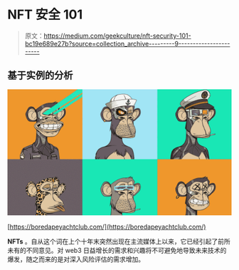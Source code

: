 # NFT 安全 101

> 原文：<https://medium.com/geekculture/nft-security-101-bc19e689e27b?source=collection_archive---------9----------------------->

## 基于实例的分析

![](img/b40190efe30d49394afe027f29727863.png)

[https://boredapeyachtclub.com/](https://boredapeyachtclub.com/)

**NFTs** 。自从这个词在上个十年末突然出现在主流媒体上以来，它已经引起了前所未有的不同意见。对 web3 日益增长的需求和兴趣将不可避免地导致未来技术的爆发，随之而来的是对深入风险评估的需求增加。